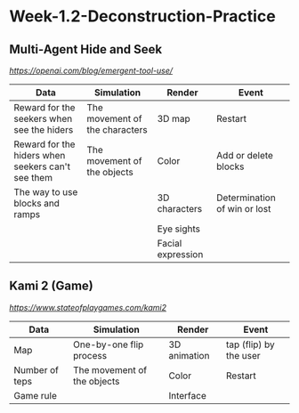 # Week-1.2-Deconstruction-Practice

## Multi-Agent Hide and Seek
_https://openai.com/blog/emergent-tool-use/_

Data | Simulation | Render | Event
-- | -- | -- | -- 
Reward for the seekers when see the hiders | The movement of the characters | 3D map | Restart 
Reward for the hiders when seekers can't see them | The movement of the objects | Color | Add or delete blocks
The way to use blocks and ramps |  | 3D characters | Determination of win or lost
 |  |  | Eye sights | 
 |  |  | Facial expression | 


## Kami 2 (Game) 
_https://www.stateofplaygames.com/kami2_

Data | Simulation | Render | Event
-- | -- | -- | -- 
Map | One-by-one flip process | 3D animation | tap (flip) by the user 
Number of teps | The movement of the objects | Color | Restart
Game rule |  | Interface | 
